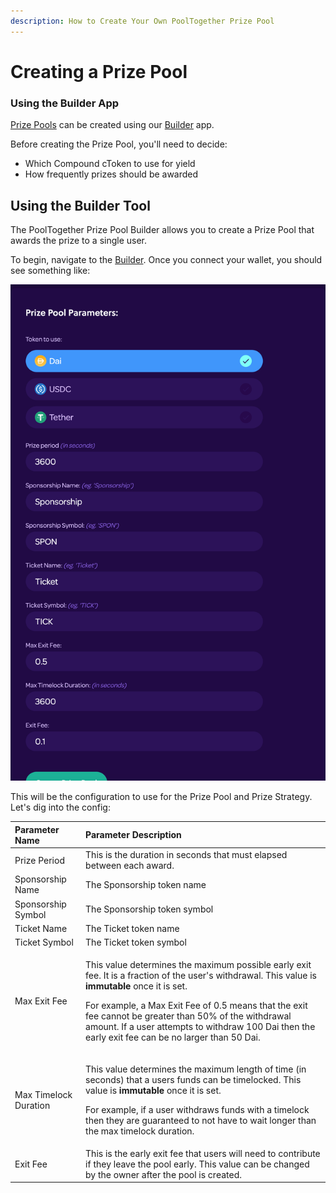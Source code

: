 ```yaml
---
description: How to Create Your Own PoolTogether Prize Pool
---
```


# Creating a Prize Pool

### Using the Builder App

[Prize Pools](../protocol/prize-pool/) can be created using our [Builder](https://builder.pooltogether.com/) app.

Before creating the Prize Pool, you'll need to decide:

* Which Compound cToken to use for yield
* How frequently prizes should be awarded

## Using the Builder Tool

The PoolTogether Prize Pool Builder allows you to create a Prize Pool that awards the prize to a single user.

To begin, navigate to the [Builder](https://builder.pooltogether.com).  Once you connect your wallet, you should see something like:

![](../.gitbook/assets/screen-shot-2020-07-28-at-1.26.44-pm.png)

This will be the configuration to use for the Prize Pool and Prize Strategy.  Let's dig into the config:

<table>
  <thead>
    <tr>
      <th style="text-align:left">Parameter Name</th>
      <th style="text-align:left">Parameter Description</th>
    </tr>
  </thead>
  <tbody>
    <tr>
      <td style="text-align:left">Prize Period</td>
      <td style="text-align:left">This is the duration in seconds that must elapsed between each award.</td>
    </tr>
    <tr>
      <td style="text-align:left">Sponsorship Name</td>
      <td style="text-align:left">The Sponsorship token name</td>
    </tr>
    <tr>
      <td style="text-align:left">Sponsorship Symbol</td>
      <td style="text-align:left">The Sponsorship token symbol</td>
    </tr>
    <tr>
      <td style="text-align:left">Ticket Name</td>
      <td style="text-align:left">The Ticket token name</td>
    </tr>
    <tr>
      <td style="text-align:left">Ticket Symbol</td>
      <td style="text-align:left">The Ticket token symbol</td>
    </tr>
    <tr>
      <td style="text-align:left">Max Exit Fee</td>
      <td style="text-align:left">
        <p>This value determines the maximum possible early exit fee. It is a fraction
          of the user&apos;s withdrawal. This value is <b>immutable</b> once it is
          set.</p>
        <p></p>
        <p>For example, a Max Exit Fee of 0.5 means that the exit fee cannot be greater
          than 50% of the withdrawal amount. If a user attempts to withdraw 100 Dai
          then the early exit fee can be no larger than 50 Dai.</p>
      </td>
    </tr>
    <tr>
      <td style="text-align:left">Max Timelock Duration</td>
      <td style="text-align:left">
        <p>This value determines the maximum length of time (in seconds) that a users
          funds can be timelocked. This value is <b>immutable</b> once it is set.</p>
        <p></p>
        <p>For example, if a user withdraws funds with a timelock then they are guaranteed
          to not have to wait longer than the max timelock duration.</p>
      </td>
    </tr>
    <tr>
      <td style="text-align:left">Exit Fee</td>
      <td style="text-align:left">This is the early exit fee that users will need to contribute if they
        leave the pool early. This value can be changed by the owner after the
        pool is created.</td>
    </tr>
  </tbody>
</table>



